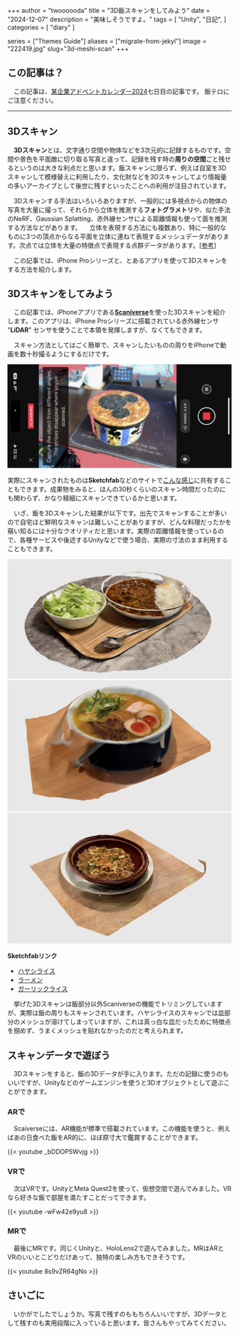 +++
author = "twoooooda"
title = "3D飯スキャンをしてみよう"
date = "2024-12-07"
description = "美味しそうですよ。"
tags = [
    "Unity",
    "日記",
]
categories = [
    "diary"
]

series = ["Themes Guide"]
aliases = ["migrate-from-jekyl"]
image = "222419.jpg"
slug="3d-meshi-scan"
+++

## この記事は？
　この記事は、[某企業アドベントカレンダー2024](https://adventar.org/calendars/10291)七日目の記事です。
飯テロにご注意ください。
***

## 3Dスキャン
　**3Dスキャン**とは、文字通り空間や物体などを3次元的に記録するものです。空間や景色を平面敵に切り取る写真と違って、記録を残す時の**周りの空間**ごと残せるというのは大きな利点だと思います。飯スキャンに限らず、例えば自室を3Dスキャンして模様替えに利用したり、文化財などを3Dスキャンしてより情報量の多いアーカイブとして後世に残すといったことへの利用が注目されています。

　3Dスキャンする手法はいろいろありますが、一般的には多視点からの物体の写真を大量に撮って、それらから立体を推測する**フォトグラメトリ**や、似た手法のNeRF、Gaussian Splatting、赤外線センサによる距離情報も使って面を推測する方法などがあります。
　立体を表現する方法にも複数あり、特に一般的なものに3つの頂点からなる平面を立体に連ねて表現するメッシュデータがあります。次点では立体を大量の特徴点で表現する点群データがあります。[[参考]](https://note.com/andpad_zero/n/n0bea3d180bc0)

　この記事では、iPhone Proシリーズと、とあるアプリを使って3Dスキャンをする方法を紹介します。

## 3Dスキャンをしてみよう
　この記事では、iPhoneアプリである[**Scaniverse**](https://apps.apple.com/jp/app/scaniverse-3d-scanner/id1541433223)を使った3Dスキャンを紹介します。このアプリは、iPhone Proシリーズに搭載されている赤外線センサ "**LiDAR**" センサを使うことで本領を発揮しますが、なくてもできます。

　スキャン方法としてはごく簡単で、スキャンしたいものの周りをiPhoneで動画を数十秒撮るようにするだけです。

![スキャンしているようす。対象はディズニーのお土産の缶です](IMG_7531.JPEG)

実際にスキャンされたものは**Sketchfab**などのサイトで[こんな感じ](https://skfb.ly/psFrX)に共有することもできます。成果物をみると、ほんの30秒くらいのスキャン時間だったのにも関わらず、かなり精細にスキャンできているかと思います。

　いざ、飯を3Dスキャンした結果が以下です。出先でスキャンすることが多いので自宅ほど鮮明なスキャンは難しいことがありますが、どんな料理だったかを窺い知るには十分なクオリティだと思います。実際の距離情報を使っているので、各種サービスや後述するUnityなどで使う場合、実際の寸法のまま利用することもできます。

![大好物ハヤシライス。アドカレ一日目で作ったハヤシライスです。](Hayashi.png)
![築地にあるTAKETONBOという店のラーメン](Ramen.png)
![Denny’sのガーリックライス](GarlicRice.png)

**Sketchfabリンク**
- [ハヤシライス](https://skfb.ly/pszDV)
- [ラーメン](https://skfb.ly/psF8w)
- [ガーリックライス](https://skfb.ly/psF8x)

　挙げた3Dスキャンは飯部分以外Scaniverseの機能でトリミングしていますが、実際は飯の周りもスキャンされています。ハヤシライスのスキャンでは皿部分のメッシュが溶けてしまっていますが、これは真っ白な皿だったために特徴点を掴めず、うまくメッシュを貼れなかったのだと考えられます。


## スキャンデータで遊ぼう
　3Dスキャンをすると、飯の3Dデータが手に入ります。ただの記録に使うのもいいですが、Unityなどのゲームエンジンを使うと3Dオブジェクトとして遊ぶことができます。


### ARで
　Scaiverseには、AR機能が標準で搭載されています。この機能を使うと、例えばあの日食べた飯をAR的に、ほぼ原寸大で鑑賞することができます。

{{< youtube _bDDOP5Wvjg >}} 

### VRで
　次はVRです。UnityとMeta Quest2を使って、仮想空間で遊んでみました。VRなら好きな飯で部屋を満たすことだってできます。

{{< youtube -wFw42e9yu8 >}} 


 ### MRで
 　最後にMRです。同じくUnityと、HoloLens2で遊んでみました。MRはARとVRのいいとこどりだけあって、独特の楽しみ方もできそうです。

{{< youtube 8s9vZR64gNo  >}} 


## さいごに
　いかがでしたでしょうか。写真で残すのももちろんいいですが、3Dデータとして残すのも実用段階に入っていると思います。皆さんもやってみてください。